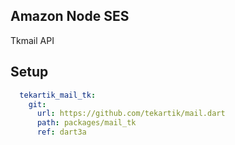 ## Amazon Node SES

Tkmail API

## Setup

```yaml
  tekartik_mail_tk:
    git:
      url: https://github.com/tekartik/mail.dart
      path: packages/mail_tk
      ref: dart3a
```